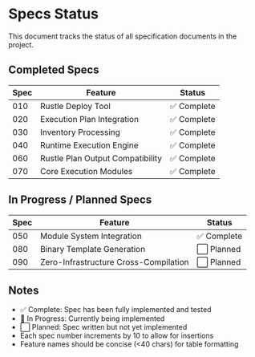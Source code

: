 # Specs Status

This document tracks the status of all specification documents in the project.

## Completed Specs

| Spec | Feature | Status |
|------|---------|--------|
| 010 | Rustle Deploy Tool | ✅ Complete |
| 020 | Execution Plan Integration | ✅ Complete |
| 030 | Inventory Processing | ✅ Complete |
| 040 | Runtime Execution Engine | ✅ Complete |
| 060 | Rustle Plan Output Compatibility | ✅ Complete |
| 070 | Core Execution Modules | ✅ Complete |

## In Progress / Planned Specs

| Spec | Feature | Status |
|------|---------|--------|
| 050 | Module System Integration | ✅ Complete |
| 080 | Binary Template Generation | ⬜ Planned |
| 090 | Zero-Infrastructure Cross-Compilation | ⬜ Planned |

## Notes

- ✅ Complete: Spec has been fully implemented and tested
- 🔄 In Progress: Currently being implemented
- ⬜ Planned: Spec written but not yet implemented
- Each spec number increments by 10 to allow for insertions
- Feature names should be concise (<40 chars) for table formatting